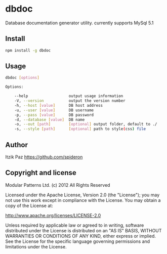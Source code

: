 dbdoc
=====

Database documentation generator utility. currently supports MySql 5.1

## Install

```bash
npm install -g dbdoc
```

## Usage

```bash
dbdoc [options]

Options:

    --help                  output usage information
    -V, --version           output the version number
    -h, --host [value]      DB host address
    -u, --user [value]      DB username
    -p, --pass [value]      DB password
    -d, --database [value]  DB name
    -o, --out [path]        [optional] output folder, default to ./
    -s, --style [path]      [optional] path to style(css) file
```

## Author
Itzik Paz https://github.com/spideron


## Copyright and license
Modular Patterns Ltd. (c) 2012 All Rights Reserved

Licensed under the Apache License, Version 2.0 (the "License"); you may not use this work except in compliance with the License. You may obtain a copy of the License at:

http://www.apache.org/licenses/LICENSE-2.0

Unless required by applicable law or agreed to in writing, software distributed under the License is distributed on an "AS IS" BASIS, WITHOUT WARRANTIES OR CONDITIONS OF ANY KIND, either express or implied. See the License for the specific language governing permissions and limitations under the License.